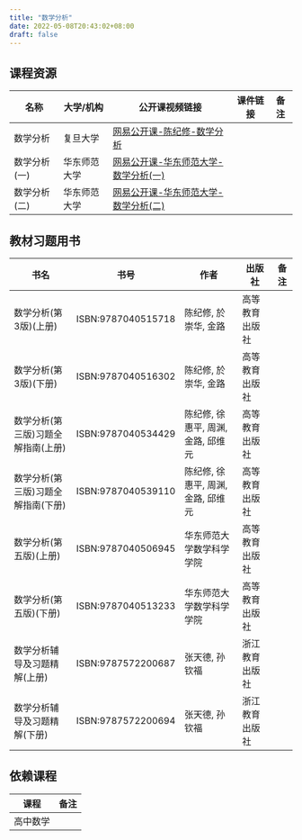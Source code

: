 ```yaml
---
title: "数学分析"
date: 2022-05-08T20:43:02+08:00
draft: false
---
```


## 课程资源
| 名称 | 大学/机构 | 公开课视频链接 | 课件链接 | 备注 |
| ---- | ---- | ---- | ---- | ---- |
| 数学分析 | 复旦大学 | [网易公开课-陈纪修-数学分析](https://open.163.com/newview/movie/courseintro?newurl=FEV9A2NSO) | | |
| 数学分析(一) | 华东师范大学 | [网易公开课-华东师范大学-数学分析(一)](https://open.163.com/newview/movie/courseintro?newurl=LFB0NQ5FO) |
| 数学分析(二) | 华东师范大学 | [网易公开课-华东师范大学-数学分析(二)](https://open.163.com/newview/movie/courseintro?newurl=MEIN4BNM5) |

## 教材习题用书
| 书名 | 书号 | 作者 | 出版社 | 备注 |
| ---- | ---- | ---- | ---- | ---- |
| 数学分析(第3版)(上册) | ISBN:9787040515718 | 陈纪修, 於崇华, 金路 | 高等教育出版社 | |
| 数学分析(第3版)(下册) | ISBN:9787040516302 | 陈纪修, 於崇华, 金路 | 高等教育出版社 | |
| 数学分析(第三版)习题全解指南(上册) | ISBN:9787040534429 | 陈纪修, 徐惠平, 周渊, 金路, 邱维元 | 高等教育出版社 | |
| 数学分析(第三版)习题全解指南(下册) | ISBN:9787040539110 | 陈纪修, 徐惠平, 周渊, 金路, 邱维元 | 高等教育出版社 | |
| 数学分析(第五版)(上册) | ISBN:9787040506945 | 华东师范大学数学科学学院 | 高等教育出版社 |
| 数学分析(第五版)(下册) | ISBN:9787040513233 | 华东师范大学数学科学学院 | 高等教育出版社 |
| 数学分析辅导及习题精解(上册) | ISBN:9787572200687 | 张天德, 孙钦福 | 浙江教育出版社 |
| 数学分析辅导及习题精解(下册) | ISBN:9787572200694 | 张天德, 孙钦福 | 浙江教育出版社 |

## 依赖课程
| 课程 | 备注 |
| ---- | ---- |
| 高中数学 | |